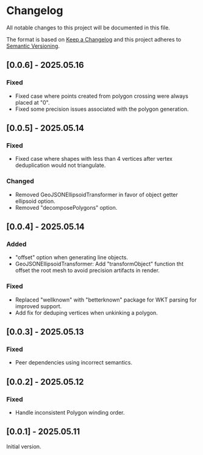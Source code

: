 # Changelog
All notable changes to this project will be documented in this file.

The format is based on [Keep a Changelog](http://keepachangelog.com/en/1.0.0/)
and this project adheres to [Semantic Versioning](http://semver.org/spec/v2.0.0.html).

## [0.0.6] - 2025.05.16
### Fixed
- Fixed case where points created from polygon crossing were always placed at "0".
- Fixed some precision issues associated with the polygon generation.

## [0.0.5] - 2025.05.14
### Fixed
- Fixed case where shapes with less than 4 vertices after vertex deduplication would not triangulate.

### Changed
- Removed GeoJSONEllipsoidTransformer in favor of object getter ellipsoid option.
- Removed "decomposePolygons" option.

## [0.0.4] - 2025.05.14
### Added
- "offset" option when generating line objects.
- GeoJSONEllipsoidTransformer: Add "transformObject" function tht offset the root mesh to avoid precision artifacts in render.

### Fixed
- Replaced "wellknown" with "betterknown" package for WKT parsing for improved support.
- Add fix for deduping vertices when unkinking a polygon.

## [0.0.3] - 2025.05.13
### Fixed
- Peer dependencies using incorrect semantics.

## [0.0.2] - 2025.05.12
### Fixed
- Handle inconsistent Polygon winding order.

## [0.0.1] - 2025.05.11

Initial version.
